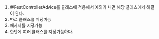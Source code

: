 1. @RestControllerAdvice를 클래스에 적용해서 예외가 나면 해당 클래스에서 해결이 된다.
2. 따로 클래스를 지정가능
3. 페키지를 지정가능
4. 한번에 여러 클래스를 지정가능하다.
